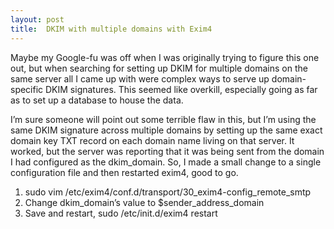 ```yaml
---
layout: post
title:  DKIM with multiple domains with Exim4
---
```


Maybe my Google-fu was off when I was originally trying to figure this one out, but when searching for setting up DKIM for multiple domains on the same server all I came up with were complex ways to serve up domain-specific DKIM signatures. This seemed like overkill, especially going as far as to set up a database to house the data.

I’m sure someone will point out some terrible flaw in this, but I’m using the same DKIM signature across multiple domains by setting up the same exact domain key TXT record on each domain name living on that server. It worked, but the server was reporting that it was being sent from the domain I had configured as the dkim_domain. So, I made a small change to a single configuration file and then restarted exim4, good to go.

1. sudo vim /etc/exim4/conf.d/transport/30_exim4-config_remote_smtp
2. Change dkim_domain’s value to $sender_address_domain
3. Save and restart, sudo /etc/init.d/exim4 restart
